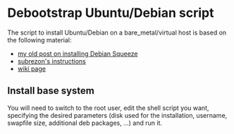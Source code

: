 # Debootstrap Ubuntu/Debian script

The script to install Ubuntu/Debian on a bare_metal/virtual host is based on the following material:
 - [my old post on installing Debian Squeeze](https://weeclemans.livejournal.com/13071.html)
 - [subrezon's instructions](https://gist.github.com/subrezon/9c04d10635ebbfb737816c5196c8ca24)
 - [wiki page](https://docs.zfsbootmenu.org/en/v2.3.x/guides/ubuntu/noble-uefi.html)

## Install base system

You will need to switch to the root user, edit the shell script you want, specifying the desired parameters (disk used for the installation, username, swapfile size, additional deb packages, ...) and run it.

